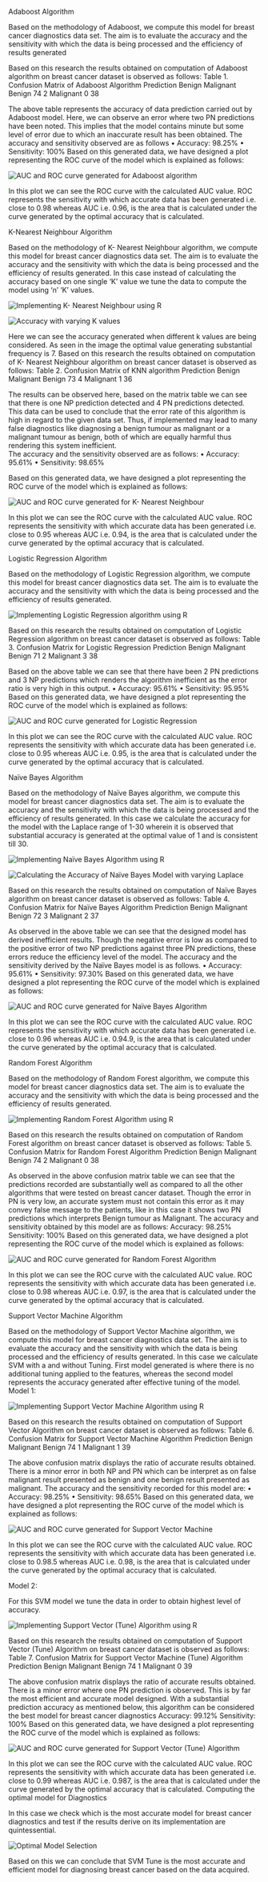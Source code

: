 Adaboost Algorithm

Based on the methodology of Adaboost, we compute this model for breast cancer diagnostics data set. The aim is to evaluate the accuracy and the sensitivity with which the data is being processed and the efficiency of results generated 
 

Based on this research the results obtained on computation of Adaboost algorithm on breast cancer dataset is observed as follows:
Table 1.  Confusion Matrix of Adaboost Algorithm
Prediction	Benign	Malignant
Benign	      74	      2
Malignant	     0	     38

The above table represents the accuracy of data prediction carried out by Adaboost model. Here, we can observe an error where two PN predictions have been noted. This implies that the model contains minute but some level of error due to which an inaccurate result has been obtained.
The accuracy and sensitivity observed are as follows
•	Accuracy: 98.25%
•	Sensitivity: 100%
Based on this generated data, we have designed a plot representing the ROC curve of the model which is explained as follows:

 
![AUC and ROC curve generated for Adaboost algorithm](Images/Implementation/Ada2.png)


In this plot we can see the ROC curve with the calculated AUC value. ROC represents the sensitivity with which accurate data has been generated i.e. close to 0.98 whereas AUC i.e. 0.96, is the area that is calculated under the curve generated by the optimal accuracy that is calculated.














K-Nearest Neighbour Algorithm

Based on the methodology of K- Nearest Neighbour algorithm, we compute this model for breast cancer diagnostics data set. The aim is to evaluate the accuracy and the sensitivity with which the data is being processed and the efficiency of results generated. In this case instead of calculating the accuracy based on one single ‘K’ value we tune the data to compute the model using ‘n’ ‘K’ values. 

 
![Implementing K- Nearest Neighbour using R](Images/Implementation/Kmeans1.png) 



 
![Accuracy with varying K values](Images/Implementation/Kmeans2.png)  


Here we can see the accuracy generated when different k values are being considered. As seen in the image the optimal value generating substantial frequency is 7.
Based on this research the results obtained on computation of K- Nearest Neighbour algorithm on breast cancer dataset is observed as follows:
Table 2.  Confusion Matrix of KNN algorithm
Prediction	Benign	Malignant
Benign	      73	      4
Malignant	     1	     36

The results can be observed here, based on the matrix table we can see that there is one NP prediction detected and 4 PN predictions detected. This data can be used to conclude that the error rate of this algorithm is high in regard to the given data set. Thus, if implemented may lead to many false diagnostics like diagnosing a benign tumour as malignant or a malignant tumour as benign, both of which are equally harmful thus rendering this system inefficient.  
The accuracy and the sensitivity observed are as follows:
•	Accuracy: 95.61%
•	Sensitivity: 98.65%

Based on this generated data, we have designed a plot representing the ROC curve of the model which is explained as follows:
 
![AUC and ROC curve generated for K- Nearest Neighbour](Images/Implementation/Kmeans3.png)  




In this plot we can see the ROC curve with the calculated AUC value. ROC represents the sensitivity with which accurate data has been generated i.e. close to 0.95 whereas AUC i.e. 0.94, is the area that is calculated under the curve generated by the optimal accuracy that is calculated.














Logistic Regression Algorithm

Based on the methodology of Logistic Regression algorithm, we compute this model for breast cancer diagnostics data set. The aim is to evaluate the accuracy and the sensitivity with which the data is being processed and the efficiency of results generated.
 
![Implementing Logistic Regression algorithm using R](Images/Implementation/LR1.png)  


Based on this research the results obtained on computation of Logistic Regression algorithm on breast cancer dataset is observed as follows:
Table 3.  Confusion Matrix for Logistic Regression
Prediction	Benign	Malignant
Benign	      71	      2
Malignant	     3	     38

Based on the above table we can see that there have been 2 PN predictions and 3 NP predictions which renders the algorithm inefficient as the error ratio is very high in this output. 
•	Accuracy: 95.61%
•	Sensitivity: 95.95%
Based on this generated data, we have designed a plot representing the ROC curve of the model which is explained as follows:
 
![AUC and ROC curve generated for Logistic Regression](Images/Implementation/LR2.png) 


In this plot we can see the ROC curve with the calculated AUC value. ROC represents the sensitivity with which accurate data has been generated i.e. close to 0.95 whereas AUC i.e. 0.95, is the area that is calculated under the curve generated by the optimal accuracy that is calculated.













Naïve Bayes Algorithm

Based on the methodology of Naïve Bayes algorithm, we compute this model for breast cancer diagnostics data set. The aim is to evaluate the accuracy and the sensitivity with which the data is being processed and the efficiency of results generated. In this case we calculate the accuracy for the model with the Laplace range of 1-30 wherein it is observed that substantial accuracy is generated at the optimal value of 1 and is consistent till 30.
 
![Implementing Naïve Bayes Algorithm using R](Images/Implementation/NB1.png)


 
![Calculating the Accuracy of Naïve Bayes Model with varying Laplace](Images/Implementation/NB2.png)  


Based on this research the results obtained on computation of Naïve Bayes algorithm on breast cancer dataset is observed as follows:
Table 4.  Confusion Matrix for Naïve Bayes Algorithm
Prediction	Benign	Malignant
Benign	      72	     3
Malignant	     2	    37

As observed in the above table we can see that the designed model has derived inefficient results. Though the negative error is low as compared to the positive error of two NP predictions against three PN predictions, these errors reduce the efficiency level of the model.
The accuracy and the sensitivity derived by the Naïve Bayes model is as follows.
•	Accuracy: 95.61%
•	Sensitivity: 97.30%
Based on this generated data, we have designed a plot representing the ROC curve of the model which is explained as follows:
 
![AUC and ROC curve generated for Naïve Bayes Algorithm](Images/Implementation/NB3.png)


In this plot we can see the ROC curve with the calculated AUC value. ROC represents the sensitivity with which accurate data has been generated i.e. close to 0.96 whereas AUC i.e. 0.94.9, is the area that is calculated under the curve generated by the optimal accuracy that is calculated.















Random Forest Algorithm

Based on the methodology of Random Forest algorithm, we compute this model for breast cancer diagnostics data set. The aim is to evaluate the accuracy and the sensitivity with which the data is being processed and the efficiency of results generated.
 
![Implementing Random Forest Algorithm using R](Images/Implementation/rf1.png)  


Based on this research the results obtained on computation of Random Forest algorithm on breast cancer dataset is observed as follows:
Table 5. Confusion Matrix for Random Forest Algorithm
Prediction	Benign	Malignant
Benign	       74	     2
Malignant	      0	    38

As observed in the above confusion matrix table we can see that the predictions recorded are substantially well as compared to all the other algorithms that were tested on breast cancer dataset. Though the error in PN is very low, an accurate system must not contain this error as it may convey false message to the patients, like in this case it shows two PN predictions which interprets Benign tumour as Malignant.
The accuracy and sensitivity obtained by this model are as follows:
Accuracy: 98.25%
Sensitivity: 100%
Based on this generated data, we have designed a plot representing the ROC curve of the model which is explained as follows:
 
![AUC and ROC curve generated for Random Forest Algorithm](Images/Implementation/RF2.png)

In this plot we can see the ROC curve with the calculated AUC value. ROC represents the sensitivity with which accurate data has been generated i.e. close to 0.98 whereas AUC i.e. 0.97, is the area that is calculated under the curve generated by the optimal accuracy that is calculated.













Support Vector Machine Algorithm

Based on the methodology of Support Vector Machine algorithm, we compute this model for breast cancer diagnostics data set. The aim is to evaluate the accuracy and the sensitivity with which the data is being processed and the efficiency of results generated.
In this case we calculate SVM with a and without Tuning. First model generated is where there is no additional tuning applied to the features, whereas the second model represents the accuracy generated after effective tuning of the model.
Model 1:

 
![Implementing Support Vector Machine Algorithm using R](Images/Implementation/svm1.png)

Based on this research the results obtained on computation of Support Vector Algorithm on breast cancer dataset is observed as follows:
Table 6. Confusion Matrix for Support Vector Machine Algorithm
Prediction	Benign	Malignant
Benign	      74	      1
Malignant	     1	     39

The above confusion matrix displays the ratio of accurate results obtained. There is a minor error in both NP and PN which can be interpret as on false malignant result presented as benign and one benign result presented as malignant. 
The accuracy and the sensitivity recorded for this model are:
•	Accuracy: 98.25%
•	Sensitivity: 98.65%
Based on this generated data, we have designed a plot representing the ROC curve of the model which is explained as follows:
 
![ AUC and ROC curve generated for Support Vector Machine]()


In this plot we can see the ROC curve with the calculated AUC value. ROC represents the sensitivity with which accurate data has been generated i.e. close to 0.98.5 whereas AUC i.e. 0.98, is the area that is calculated under the curve generated by the optimal accuracy that is calculated.













Model 2:

For this SVM model we tune the data in order to obtain highest level of accuracy.

 
![Implementing Support Vector (Tune) Algorithm using R]()


Based on this research the results obtained on computation of Support Vector (Tune) Algorithm on breast cancer dataset is observed as follows:
Table 7. Confusion Matrix for Support Vector Machine (Tune) Algorithm
Prediction	Benign	Malignant
Benign	     74	       1
Malignant	    0	      39

The above confusion matrix displays the ratio of accurate results obtained. There is a minor error where one PN prediction is observed. This is by far the most efficient and accurate model designed. 
With a substantial prediction accuracy as mentioned below, this algorithm can be considered the best model for breast cancer diagnostics 
Accuracy: 99.12%
Sensitivity: 100%
Based on this generated data, we have designed a plot representing the ROC curve of the model which is explained as follows:
 
![AUC and ROC curve generated for Support Vector (Tune) Algorithm]()


In this plot we can see the ROC curve with the calculated AUC value. ROC represents the sensitivity with which accurate data has been generated i.e. close to 0.99 whereas AUC i.e. 0.987, is the area that is calculated under the curve generated by the optimal accuracy that is calculated.
Computing the optimal model for Diagnostics 

In this case we check which is the most accurate model for breast cancer diagnostics and test if the results derive on its implementation are quintessential.
 
![Optimal Model Selection]()


Based on this we can conclude that SVM Tune is the most accurate and efficient model for diagnosing breast cancer based on the data acquired.
